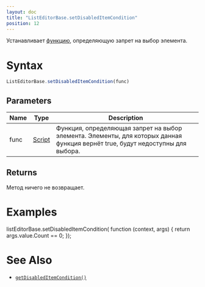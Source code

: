 ```yaml
---
layout: doc
title: "ListEditorBase.setDisabledItemCondition"
position: 12
---
```


Устанавливает [функцию](../../../Core/Script/), определяющую запрет на выбор элемента.

# Syntax

```js
ListEditorBase.setDisabledItemCondition(func)
```

## Parameters

|Name|Type|Description|
|----|----|-----------|
|func|[Script](../../../Core/Script/)|Функция, определяющая запрет на выбор элемента. Элементы, для которых данная функция вернёт true, будут недоступны для выбора.|

## Returns

Метод ничего не возвращает.

# Examples

listEditorBase.setDisabledItemCondition( function (context, args) {
                    return args.value.Count == 0;
                });

# See Also

* [`getDisabledItemCondition()`](../ListEditorBase.getDisabledItemCondition/)
